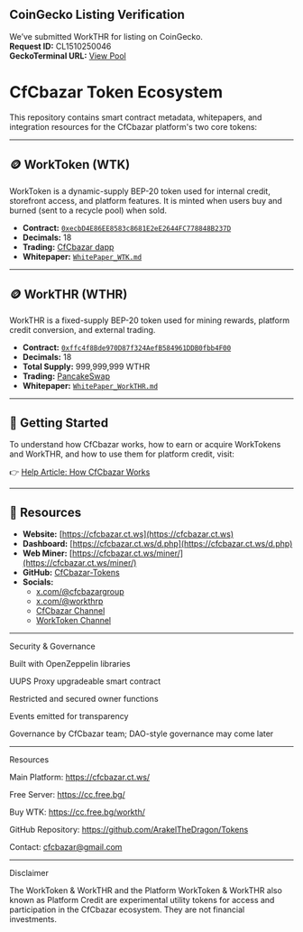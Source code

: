 ## CoinGecko Listing Verification

We’ve submitted WorkTHR for listing on CoinGecko.  
**Request ID:** CL1510250046  
**GeckoTerminal URL:** [View Pool](https://www.geckoterminal.com/bsc/pools/0x4ecd614c7043c0e5da0287080f7bdde84b3740d9)

# CfCbazar Token Ecosystem

This repository contains smart contract metadata, whitepapers, and integration resources for the CfCbazar platform's two core tokens:

---

## 🪙 WorkToken (WTK)

WorkToken is a dynamic-supply BEP-20 token used for internal credit, storefront access, and platform features. It is minted when users buy and burned (sent to a recycle pool) when sold.

- **Contract:** [`0xecbD4E86EE8583c8681E2eE2644FC778848B237D`](https://bscscan.com/token/0xecbD4E86EE8583c8681E2eE2644FC778848B237D)  
- **Decimals:** 18  
- **Trading:** [CfCbazar dapp](https://cc.free.bg/workth/)  
- **Whitepaper:** [`WhitePaper_WTK.md`](WhitePaper_WTK.md)

---

## 🪙 WorkTHR (WTHR)

WorkTHR is a fixed-supply BEP-20 token used for mining rewards, platform credit conversion, and external trading.

- **Contract:** [`0xffc4f8Bde970D87f324AefB584961DDB0fbb4F00`](https://bscscan.com/token/0xffc4f8Bde970D87f324AefB584961DDB0fbb4F00)  
- **Decimals:** 18  
- **Total Supply:** 999,999,999 WTHR  
- **Trading:** [PancakeSwap](https://pancakeswap.finance/swap?inputCurrency=0xffc4f8Bde970D87f324AefB584961DDB0fbb4F00&outputCurrency=BNB)  
- **Whitepaper:** [`WhitePaper_WorkTHR.md`](WhitePaper_WorkTHR.md)

---

## 📖 Getting Started

To understand how CfCbazar works, how to earn or acquire WorkTokens and WorkTHR, and how to use them for platform credit, visit:

👉 [Help Article: How CfCbazar Works](https://cfcbazar.ct.ws/help/how-cfcbazar-works-what-we-provide-and-how-to-get-worktokens-workthr-.php)

---

## 🔗 Resources

- **Website:** [https://cfcbazar.ct.ws](https://cfcbazar.ct.ws)  
- **Dashboard:** [https://cfcbazar.ct.ws/d.php](https://cfcbazar.ct.ws/d.php)
- **Web Miner:** [https://cfcbazar.ct.ws/miner/](https://cfcbazar.ct.ws/miner/)
- **GitHub:** [CfCbazar-Tokens](https://github.com/ArakelTheDragon/CfCbazar-Tokens)  
- **Socials:**  
  - [x.com/@cfcbazargroup](https://x.com/cfcbazargroup)  
  - [x.com/@workthrp](https://x.com/workthrp)
  - [CfCbazar Channel](https://youtube.com/@cfcbazar?si=AXDnlj7sirwDwpdR)
  - [WorkToken Channel](https://youtube.com/@cfcbazar?si=AXDnlj7sirwDwpdR](https://youtube.com/@worktoken?si=F1QaXvHyE0rQg_JI))


---

Security & Governance

Built with OpenZeppelin libraries

UUPS Proxy upgradeable smart contract

Restricted and secured owner functions

Events emitted for transparency

Governance by CfCbazar team; DAO-style governance may come later



---

Resources

Main Platform: https://cfcbazar.ct.ws/

Free Server: https://cc.free.bg/

Buy WTK: https://cc.free.bg/workth/

GitHub Repository: https://github.com/ArakelTheDragon/Tokens

Contact: cfcbazar@gmail.com



---

Disclaimer

The WorkToken & WorkTHR and the Platform WorkToken & WorkTHR also known as Platform Credit are experimental utility tokens for access and participation in the CfCbazar ecosystem. They are not financial investments.
